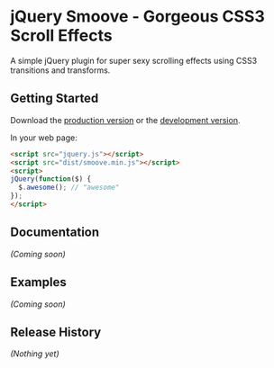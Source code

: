 # jQuery Smoove - Gorgeous CSS3 Scroll Effects

A simple jQuery plugin for super sexy scrolling effects using CSS3 transitions and transforms.

## Getting Started
Download the [production version][min] or the [development version][max].

[min]: https://raw.github.com/User/jquery-smoove/master/dist/smoove.min.js
[max]: https://raw.github.com/User/jquery-smoove/master/dist/smoove.js

In your web page:

```html
<script src="jquery.js"></script>
<script src="dist/smoove.min.js"></script>
<script>
jQuery(function($) {
  $.awesome(); // "awesome"
});
</script>
```

## Documentation
_(Coming soon)_

## Examples
_(Coming soon)_

## Release History
_(Nothing yet)_
